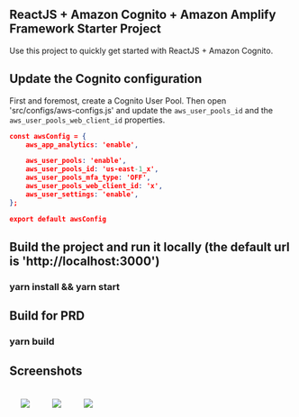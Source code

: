 ## ReactJS + Amazon Cognito + Amazon Amplify Framework Starter Project
Use this project to quickly get started with ReactJS + Amazon Cognito.

## Update the Cognito configuration
First and foremost, create a Cognito User Pool. Then open 'src/configs/aws-configs.js' and update the `aws_user_pools_id` and the `aws_user_pools_web_client_id` properties.
 
```json
const awsConfig = {
    aws_app_analytics: 'enable',

    aws_user_pools: 'enable',
    aws_user_pools_id: 'us-east-1_x',
    aws_user_pools_mfa_type: 'OFF',
    aws_user_pools_web_client_id: 'x',
    aws_user_settings: 'enable',
};

export default awsConfig
```

## Build the project and run it locally (the default url is 'http://localhost:3000')

### yarn install && yarn start

## Build for PRD

### yarn build

## Screenshots

<img src="homepage.png"
     style="float: left; margin: 20px;" />

<img src="login.png"
     style="float: left; margin: 20px;" />

<img src="password-reset.png"
     style="float: left; margin: 20px;" />
